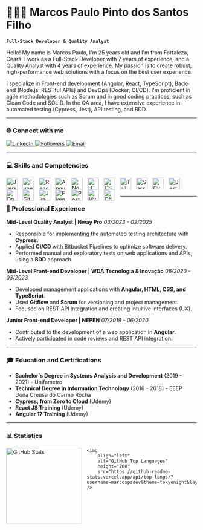 # 👨🏽‍💻 Marcos Paulo Pinto dos Santos Filho

**`Full-Stack Developer & Quality Analyst`**

Hello! My name is Marcos Paulo, I'm 25 years old and I'm from Fortaleza, Ceará. I work as a Full-Stack Developer with 7 years of experience, and a Quality Analyst with 4 years of experience. My passion is to create robust, high-performance web solutions with a focus on the best user experience.

I specialize in Front-end development (Angular, React, TypeScript), Back-end (Node.js, RESTful APIs) and DevOps (Docker, CI/CD). I'm proficient in agile methodologies such as Scrum and in good coding practices, such as Clean Code and SOLID. In the QA area, I have extensive experience in automated testing (Cypress, Jest), API testing, and BDD.

---

### 🌐 Connect with me

<p align="left">
    <a href="https://www.linkedin.com/in/marcospsdev">
        <img
            alt="LinkedIn"
            title="Connect with me on LinkedIn"
            src="https://img.shields.io/badge/-LinkedIn-0077B5?style=for-the-badge&logo=linkedin&logoColor=white"
        />
    </a>
    <a href="https://github.com/marcospsdev?tab=followers">
        <img
            alt="Followers"
            title="Follow me on GitHub"
            src="https://custom-icon-badges.demolab.com/github/followers/marcospsdev?color=236ad3&labelColor=1155ba&style=for-the-badge&logo=github&label=Followers&logoColor=white"
        />
    </a>
    <a href="mailto:contato.marcosps@gmail.com">
        <img
            alt="Email"
            title="Send an email"
            src="https://img.shields.io/badge/-Email-D14836?style=for-the-badge&logo=gmail&logoColor=white"
        />
    </a>
</p>

---

### 💻 Skills and Competencies

<img
    align="left"
    alt="JavaScript"
    title="JavaScript"
    width="30px"
    style="padding-right: 10px;"
    src="https://cdn.jsdelivr.net/gh/devicons/devicon@latest/icons/javascript/javascript-original.svg"
/>
<img
    align="left"
    alt="TypeScript"
    title="TypeScript"
    width="30px"
    style="padding-right: 10px;"
    src="https://cdn.jsdelivr.net/gh/devicons/devicon@latest/icons/typescript/typescript-original.svg"
/>
<img
    align="left"
    alt="React"
    title="React"
    width="30px"
    style="padding-right: 10px;"
    src="https://cdn.jsdelivr.net/gh/devicons/devicon@latest/icons/react/react-original.svg"
/>
<img
    align="left"
    alt="Angular"
    title="Angular"
    width="30px"
    style="padding-right: 10px;"
    src="https://cdn.jsdelivr.net/gh/devicons/devicon@latest/icons/angularjs/angularjs-original.svg"
/>
<img
    align="left"
    alt="Node.js"
    title="Node.js"
    width="30px"
    style="padding-right: 10px;"
    src="https://cdn.jsdelivr.net/gh/devicons/devicon@latest/icons/nodejs/nodejs-original.svg"
/>
<img
    align="left"
    alt="HTML5"
    title="HTML5"
    width="30px"
    style="padding-right: 10px;"
    src="https://cdn.jsdelivr.net/gh/devicons/devicon@latest/icons/html5/html5-original.svg"
/>
<img
    align="left"
    alt="CSS3"
    title="CSS3"
    width="30px"
    style="padding-right: 10px;"
    src="https://cdn.jsdelivr.net/gh/devicons/devicon@latest/icons/css3/css3-original.svg"
/>
<img
    align="left"
    alt="Tailwind CSS"
    title="Tailwind CSS"
    width="30px"
    style="padding-right: 10px;"
    src="https://cdn.jsdelivr.net/gh/devicons/devicon@latest/icons/tailwindcss/tailwindcss-original.svg"
/>
<img
    align="left"
    alt="Sass"
    title="Sass"
    width="30px"
    style="padding-right: 10px;"
    src="https://cdn.jsdelivr.net/gh/devicons/devicon@latest/icons/sass/sass-original.svg"
/>
<img
    align="left"
    alt="Cypress"
    title="Cypress"
    width="30px"
    style="padding-right: 10px;"
    src="https://cdn.jsdelivr.net/gh/devicons/devicon@latest/icons/cypressio/cypressio-original.svg"
/>
<img
    align="left"
    alt="Jest"
    title="Jest"
    width="30px"
    style="padding-right: 10px;"
    src="https://cdn.jsdelivr.net/gh/devicons/devicon@latest/icons/jest/jest-plain.svg"
/>
<img
    align="left"
    alt="Docker"
    title="Docker"
    width="30px"
    style="padding-right: 10px;"
    src="https://cdn.jsdelivr.net/gh/devicons/devicon@latest/icons/docker/docker-original.svg"
/>
<img
    align="left"
    alt="Git"
    title="Git"
    width="30px"
    style="padding-right: 10px;"
    src="https://cdn.jsdelivr.net/gh/devicons/devicon@latest/icons/git/git-original.svg"
/>
<img
    align="left"
    alt="Jira"
    title="Jira"
    width="30px"
    style="padding-right: 10px;"
    src="https://cdn.jsdelivr.net/gh/devicons/devicon@latest/icons/jira/jira-original.svg"
/>
<img
    align="left"
    alt="Figma"
    title="Figma"
    width="30px"
    style="padding-right: 10px;"
    src="https://cdn.jsdelivr.net/gh/devicons/devicon@latest/icons/figma/figma-original.svg"
/>
<img
    align="left"
    alt="PostgreSQL"
    title="PostgreSQL"
    width="30px"
    style="padding-right: 10px;"
    src="https://cdn.jsdelivr.net/gh/devicons/devicon@latest/icons/postgresql/postgresql-original.svg"
/>
<img
    align="left"
    alt="MySQL"
    title="MySQL"
    width="30px"
    style="padding-right: 10px;"
    src="https://cdn.jsdelivr.net/gh/devicons/devicon@latest/icons/mysql/mysql-original.svg"
/>
<img
    align="left"
    alt="C#"
    title="C#"
    width="30px"
    style="padding-right: 10px;"
    src="https://cdn.jsdelivr.net/gh/devicons/devicon@latest/icons/csharp/csharp-original.svg"
/>

<br/>
<br/>

---

### 💼 Professional Experience

**Mid-Level Quality Analyst | Nway Pro**
_03/2023 - 02/2025_
-   Responsible for implementing the automated testing architecture with **Cypress**.
-   Applied **CI/CD** with Bitbucket Pipelines to optimize software delivery.
-   Performed manual and exploratory tests on web applications and APIs, using a **BDD** approach.

**Mid-Level Front-end Developer | WDA Tecnologia & Inovação**
_06/2020 - 03/2023_
-   Developed management applications with **Angular, HTML, CSS, and TypeScript**.
-   Used **Gitflow** and **Scrum** for versioning and project management.
-   Focused on REST API integration and creating intuitive interfaces (UX).

**Junior Front-end Developer | NEPEN**
_07/2019 - 06/2020_
-   Contributed to the development of a web application in **Angular**.
-   Actively participated in code reviews and REST API integration.

---

### 🎓 Education and Certifications

-   **Bachelor's Degree in Systems Analysis and Development** (2019 - 2021) - Unifametro
-   **Technical Degree in Information Technology** (2016 - 2018) - EEEP Dona Creusa do Carmo Rocha
-   **Cypress, from Zero to Cloud** (Udemy)
-   **React JS Training** (Udemy)
-   **Angular 17 Training** (Udemy)

---

### 📊 Statistics

<p>
    <img
        align="left"
        alt="GitHub Stats"
        height="200"
        style="padding-right: 10px;"
        src="https://github-readme-stats.vercel.app/api?username=marcospsdev&show_icons=true&theme=tokyonight&include_all_commits=true&locale=en"
    />

    <img
        align="left"
        alt="GitHub Top Languages"
        height="200"
        src="https://github-readme-stats.vercel.app/api/top-langs/?username=marcospsdev&theme=tokyonight&layout=compact&custom_title=Top%20Languages"
    />
</p>
